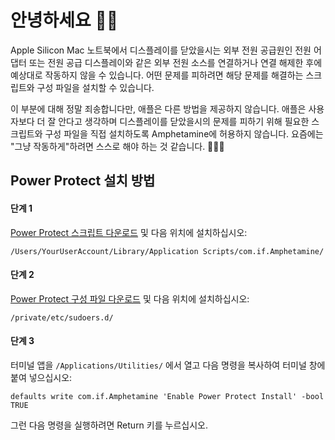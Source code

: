 # 안녕하세요 👋🏼

Apple Silicon Mac 노트북에서 디스플레이를 닫았을시는 외부 전원 공급원인 전원 어댑터 또는 전원 공급 디스플레이와 같은 외부 전원 소스를 연결하거나 연결 해제한 후에 예상대로 작동하지 않을 수 있습니다. 어떤 문제를 피하려면 해당 문제를 해결하는 스크립트와 구성 파일을 설치할 수 있습니다.

이 부분에 대해 정말 죄송합니다만, 애플은 다른 방법을 제공하지 않습니다. 애플은 사용자보다 더 잘 안다고 생각하며 디스플레이를 닫았을시의 문제를 피하기 위해 필요한 스크립트와 구성 파일을 직접 설치하도록 Amphetamine에 허용하지 않습니다. 요즘에는 "그냥 작동하게"하려면 스스로 해야 하는 것 같습니다. 🔨💪🏼

## Power Protect 설치 방법

<h4>단계 1</h4>
<a href="https://raw.githubusercontent.com/x74353/Amphetamine/master/Files/PowerProtect_Script.zip">Power Protect 스크립트 다운로드</a> 및 다음 위치에 설치하십시오:<br>

```
/Users/YourUserAccount/Library/Application Scripts/com.if.Amphetamine/
```

<h4>단계 2</h4>

<a href="https://raw.githubusercontent.com/x74353/Amphetamine/master/Files/PowerProtect_Configuration.zip">Power Protect 구성 파일 다운로드</a> 및 다음 위치에 설치하십시오:

```
/private/etc/sudoers.d/
```

<h4>단계 3</h4>

터미널 앱을 ```/Applications/Utilities/``` 에서 열고 다음 명령을 복사하여 터미널 창에 붙여 넣으십시오:

```
defaults write com.if.Amphetamine 'Enable Power Protect Install' -bool TRUE
```

그런 다음 명령을 실행하려면 Return 키를 누르십시오.
